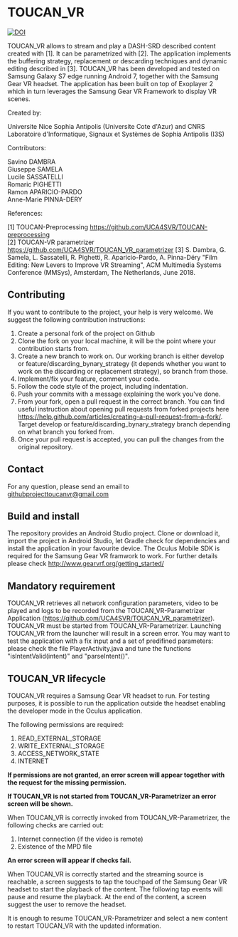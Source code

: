 # TOUCAN_VR
[![DOI](https://zenodo.org/badge/82916354.svg)](https://zenodo.org/badge/latestdoi/82916354)

TOUCAN_VR allows to stream and play a DASH-SRD described content created with [1]. It can be parametrized with [2].
The application implements the buffering strategy, replacement or descarding techniques and dynamic editing described in [3].
TOUCAN_VR has been developed and tested on Samsung Galaxy S7 edge running Android 7, together with the Samsung Gear VR headset.
The application has been built on top of Exoplayer 2 which in turn leverages the Samsung Gear VR Framework to display VR scenes.

Created by:

Universite Nice Sophia Antipolis (Universite Cote d'Azur) and CNRS  
Laboratoire d'Informatique, Signaux et Systèmes de Sophia Antipolis (I3S)

Contributors:

Savino DAMBRA  
Giuseppe SAMELA  
Lucile SASSATELLI  
Romaric PIGHETTI  
Ramon APARICIO-PARDO  
Anne-Marie PINNA-DERY

References:

[1] TOUCAN-Preprocessing https://github.com/UCA4SVR/TOUCAN-preprocessing     
[2] TOUCAN-VR parametrizer https://github.com/UCA4SVR/TOUCAN_VR_parametrizer
[3] S. Dambra, G. Samela, L. Sassatelli, R. Pighetti, R. Aparicio-Pardo, A. Pinna-Déry "Film Editing: New Levers to Improve VR Streaming", ACM Multimedia Systems Conference (MMSys), Amsterdam, The Netherlands, June 2018.

## Contributing
If you want to contribute to the project, your help is very welcome. 
We suggest the following contribution instructions:

1. Create a personal fork of the project on Github
2. Clone the fork on your local machine, it will be the point where your contribution starts from.
3. Create a new branch to work on. Our working branch is either develop or feature/discarding_bynary_strategy (it depends whether you want to work on the discarding or replacement strategy), so branch from those.
4. Implement/fix your feature, comment your code.
5. Follow the code style of the project, including indentation.
6. Push your commits with a message explaining the work you've done.
7. From your fork, open a pull request in the correct branch. You can find useful instruction about opening pull requests from forked projects here https://help.github.com/articles/creating-a-pull-request-from-a-fork/. Target develop or feature/discarding_bynary_strategy branch depending on what branch you forked from.
8. Once your pull request is accepted, you can pull the changes from the original repository.

## Contact
For any question, please send an email to githubprojecttoucanvr@gmail.com

## Build and install

The repository provides an Android Studio project. Clone or download it, import the project in Android Studio, let Gradle check for dependencies and install the application in your favourite device.
The Oculus Mobile SDK is required for the Samsung Gear VR framwork to work. For further details please check http://www.gearvrf.org/getting_started/

## Mandatory requirement

TOUCAN_VR retrieves all network configuration parameters, video to be played and logs to be recorded from the TOUCAN_VR-Parametrizer Application (https://github.com/UCA4SVR/TOUCAN_VR_parametrizer). 
TOUCAN_VR must be started from TOUCAN_VR-Parametrizer. 
Launching TOUCAN_VR from the launcher will result in a screen error. 
You may want to test the application with a fix input and a set of predifined parameters: please check the file PlayerActivity.java and tune the functions "isIntentValid(intent)" and "parseIntent()".

## TOUCAN_VR lifecycle

TOUCAN_VR requires a Samsung Gear VR headset to run. 
For testing purposes, it is possible to run the application outside the headset enabling the developer mode in the Oculus application.

The following permissions are required:

1. READ_EXTERNAL_STORAGE
2. WRITE_EXTERNAL_STORAGE
3. ACCESS_NETWORK_STATE
4. INTERNET

**If permissions are not granted, an error screen will appear together with the request for the missing permission.**

**If TOUCAN_VR is not started from TOUCAN_VR-Parametrizer an error screen will be shown.**

When TOUCAN_VR is correctly invoked from TOUCAN_VR-Parametrizer, the following checks are carried out:

1. Internet connection (if the video is remote)
2. Existence of the MPD file

**An error screen will appear if checks fail.**

When TOUCAN_VR is correctly started and the streaming source is reachable, a screen suggests to tap the touchpad of the Samsung Gear VR headset to start the playback of the content. The following tap events will pause and resume the playback. At the end of the content, a screen suggest the user to remove the headset.

It is enough to resume TOUCAN_VR-Parametrizer and select a new content to restart TOUCAN_VR with the updated information.
